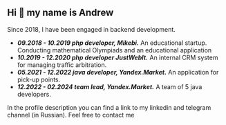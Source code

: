 ## Hi 👋 my name is Andrew
<p>Since 2018, I have been engaged in backend development.</p>

* ***09.2018 - 10.2019 php developer, Mikebi.*** An educational startup. Conducting mathematical Olympiads and an educational application
* ***10.2019 - 12.2020 php developer JustWebIt.*** An internal CRM system for managing traffic arbitration.
* ***05.2021 - 12.2022 java developer, Yandex.Market.*** An application for pick-up points.
* ***12.2022 - 02.2024 team lead, Yandex.Market.*** A team of 5 java developers.

<p>In the profile description you can find a link to my linkedin and telegram channel (in Russian). Feel free to contact me</p>
